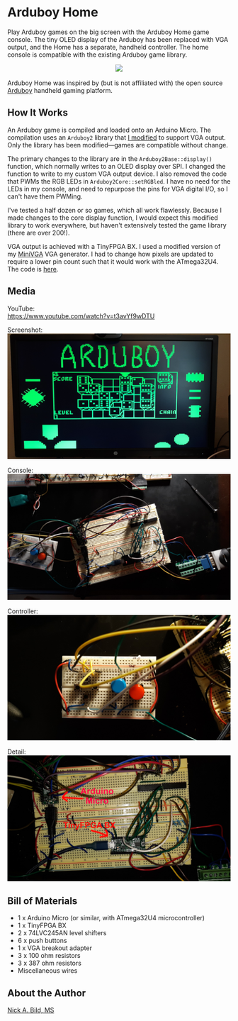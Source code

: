 # Arduboy Home

Play Arduboy games on the big screen with the Arduboy Home game console.  The tiny OLED display of the Arduboy has been replaced with VGA output, and the Home has a separate, handheld controller.  The home console is compatible with the existing Arduboy game library.

<p align="center">
<img src="https://raw.githubusercontent.com/nickbild/arduboy_home/main/media/teaser.gif">
</p>

Arduboy Home was inspired by (but is not affiliated with) the open source [Arduboy](https://arduboy.com/) handheld gaming platform.

## How It Works

An Arduboy game is compiled and loaded onto an Arduino Micro.  The compilation uses an `Arduboy2` library that [I modified](https://github.com/nickbild/arduboy_home/tree/main/Arduboy2) to support VGA output.  Only the library has been modified—games are compatible without change.

The primary changes to the library are in the `Arduboy2Base::display()` function, which normally writes to an OLED display over SPI.  I changed the function to write to my custom VGA output device.  I also removed the code that PWMs the RGB LEDs in `Arduboy2Core::setRGBled`.  I have no need for the LEDs in my console, and need to repurpose the pins for VGA digital I/O, so I can't have them PWMing.

I've tested a half dozen or so games, which all work flawlessly.  Because I made changes to the core display function, I would expect this modified library to work everywhere, but haven't extensively tested the game library (there are over 200!).

VGA output is achieved with a TinyFPGA BX.  I used a modified version of my [MiniVGA](https://github.com/nickbild/fpga_vga) VGA generator.  I had to change how pixels are updated to require a lower pin count such that it would work with the ATmega32U4.  The code is [here](https://github.com/nickbild/arduboy_home/tree/main/vga).

## Media

YouTube:  
https://www.youtube.com/watch?v=t3avYf9wDTU

Screenshot:
![Screenshot](https://raw.githubusercontent.com/nickbild/arduboy_home/main/media/screenshot_sm.jpg)

Console:
![Console](https://raw.githubusercontent.com/nickbild/arduboy_home/main/media/full_setup_sm.jpg)

Controller:
![Controller](https://raw.githubusercontent.com/nickbild/arduboy_home/main/media/controller_sm.jpg)

Detail:
![Detail](https://raw.githubusercontent.com/nickbild/arduboy_home/main/media/arduboy_home_flash_annotated_sm.jpg)


## Bill of Materials

- 1 x Arduino Micro (or similar, with ATmega32U4 microcontroller)
- 1 x TinyFPGA BX
- 2 x 74LVC245AN level shifters
- 6 x push buttons
- 1 x VGA breakout adapter
- 3 x 100 ohm resistors
- 3 x 387 ohm resistors
- Miscellaneous wires

## About the Author

[Nick A. Bild, MS](https://nickbild79.firebaseapp.com/#!/)
